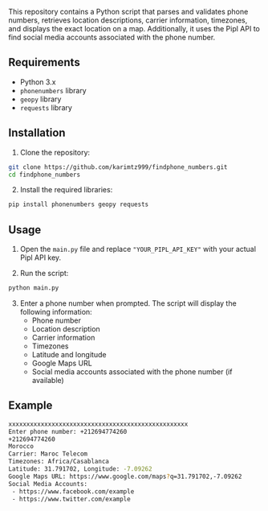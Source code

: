 This repository contains a Python script that parses and validates phone numbers, retrieves location descriptions, carrier information, timezones, and displays the exact location on a map. Additionally, it uses the Pipl API to find social media accounts associated with the phone number.

## Requirements

- Python 3.x
- `phonenumbers` library
- `geopy` library
- `requests` library

## Installation

1. Clone the repository:

```sh
git clone https://github.com/karimtz999/findphone_numbers.git
cd findphone_numbers
```

2. Install the required libraries:

```sh
pip install phonenumbers geopy requests
```

## Usage

1. Open the `main.py` file and replace `"YOUR_PIPL_API_KEY"` with your actual Pipl API key.

2. Run the script:

```sh
python main.py
```

3. Enter a phone number when prompted. The script will display the following information:
   - Phone number
   - Location description
   - Carrier information
   - Timezones
   - Latitude and longitude
   - Google Maps URL
   - Social media accounts associated with the phone number (if available)

## Example

```sh
xxxxxxxxxxxxxxxxxxxxxxxxxxxxxxxxxxxxxxxxxxxxxxxxxx
Enter phone number: +212694774260
+212694774260
Morocco
Carrier: Maroc Telecom
Timezones: Africa/Casablanca
Latitude: 31.791702, Longitude: -7.09262
Google Maps URL: https://www.google.com/maps?q=31.791702,-7.09262
Social Media Accounts:
 - https://www.facebook.com/example
 - https://www.twitter.com/example
```
